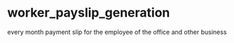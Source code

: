 # worker_payslip_generation
 every month payment slip for the employee of the office and other business
